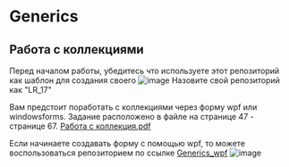 # Generics
## Работа с коллекциями

  Перед началом работы, убедитесь что используете этот репозиторий как шаблон для создания своего
![image](https://user-images.githubusercontent.com/61108556/151490362-21b40a33-98f0-4e93-b357-ad1f804b8453.png)
Назовите свой репозиторий как "LR_17"

  Вам предстоит поработать с коллекциями через форму wpf или windowsforms.
Задание расположено в файле на странице 47 - странице 67.
[Работа с коллекция.pdf](https://github.com/VSTC21CAB/Generics/files/7955799/4cf3ad7d6ae3c54ce2f48e66bae79507.pdf)

  Если начинаете создавать форму с помощью wpf, то можете воспользоваться репозиторием по ссылке [Generics_wpf](https://github.com/Sand-by/KPYP_LECTION)
![image](https://user-images.githubusercontent.com/61108556/151490220-9413723b-8a4e-4bbd-b927-53f1dba7a4c1.png)

